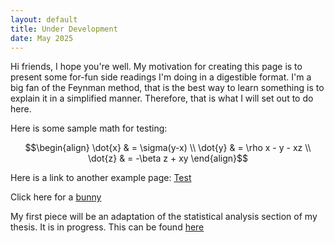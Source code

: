 ```yaml
---
layout: default
title: Under Development
date: May 2025
---
```


Hi friends, I hope you're well. My motivation for creating this page is to present some for-fun side readings I'm doing in a digestible format. I'm a big fan of the Feynman method, that is the best way to learn something is to  explain it in a simplified manner. Therefore, that is what I will set out to do here.

Here is some sample math for testing: 


$$\begin{align}
\dot{x} & = \sigma(y-x) \\
\dot{y} & = \rho x - y - xz \\
\dot{z} & = -\beta z + xy
\end{align}$$

Here is a link to another example page: [Test](./Writing/test.md)

Click here for a [bunny](./Writing/bunny.md)

My first piece will be an adaptation of the statistical analysis section of my thesis. It is in progress. This can be found [here](./Writing/StatisticalAnalysis.md)